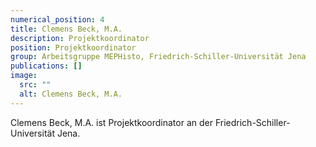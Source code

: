```yaml
---
numerical_position: 4
title: Clemens Beck, M.A.
description: Projektkoordinator
position: Projektkoordinator
group: Arbeitsgruppe MEPHisto, Friedrich-Schiller-Universität Jena
publications: []
image:
  src: ""
  alt: Clemens Beck, M.A.
---
```


Clemens Beck, M.A. ist Projektkoordinator an der Friedrich-Schiller-Universität Jena.
